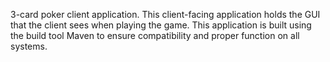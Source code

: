 3-card poker client application. This client-facing application holds the GUI that the client sees when playing the game.
This application is built using the build tool Maven to ensure compatibility and proper function on all systems.

